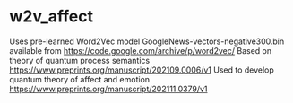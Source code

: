 # w2v_affect
Uses pre-learned Word2Vec model GoogleNews-vectors-negative300.bin available from https://code.google.com/archive/p/word2vec/
Based on theory of quantum process semantics
https://www.preprints.org/manuscript/202109.0006/v1
Used to develop quantum theory of affect and emotion
https://www.preprints.org/manuscript/202111.0379/v1
